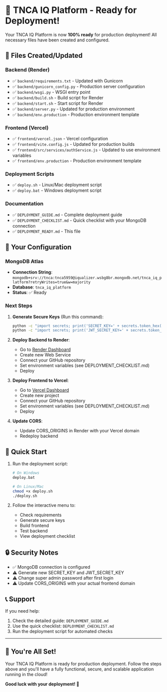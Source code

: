 # 🎉 TNCA IQ Platform - Ready for Deployment!

Your TNCA IQ Platform is now **100% ready** for production deployment! All necessary files have been created and configured.

## 📁 Files Created/Updated

### Backend (Render)
- ✅ `backend/requirements.txt` - Updated with Gunicorn
- ✅ `backend/gunicorn_config.py` - Production server configuration
- ✅ `backend/wsgi.py` - WSGI entry point
- ✅ `backend/build.sh` - Build script for Render
- ✅ `backend/start.sh` - Start script for Render
- ✅ `backend/server.py` - Updated for production environment
- ✅ `backend/env.production` - Production environment template

### Frontend (Vercel)
- ✅ `frontend/vercel.json` - Vercel configuration
- ✅ `frontend/vite.config.js` - Updated for production builds
- ✅ `frontend/src/services/authService.js` - Updated to use environment variables
- ✅ `frontend/env.production` - Production environment template

### Deployment Scripts
- ✅ `deploy.sh` - Linux/Mac deployment script
- ✅ `deploy.bat` - Windows deployment script

### Documentation
- ✅ `DEPLOYMENT_GUIDE.md` - Complete deployment guide
- ✅ `DEPLOYMENT_CHECKLIST.md` - Quick checklist with your MongoDB connection
- ✅ `DEPLOYMENT_READY.md` - This file

## 🔗 Your Configuration

### MongoDB Atlas
- **Connection String**: `mongodb+srv://tnca:tnca5959@iqualizer.wsbg8br.mongodb.net/tnca_iq_platform?retryWrites=true&w=majority`
- **Database**: `tnca_iq_platform`
- **Status**: ✅ Ready

### Next Steps

1. **Generate Secure Keys** (Run this command):
   ```bash
   python -c "import secrets; print('SECRET_KEY=' + secrets.token_hex(32))"
   python -c "import secrets; print('JWT_SECRET_KEY=' + secrets.token_hex(32))"
   ```

2. **Deploy Backend to Render**:
   - Go to [Render Dashboard](https://dashboard.render.com)
   - Create new Web Service
   - Connect your GitHub repository
   - Set environment variables (see DEPLOYMENT_CHECKLIST.md)
   - Deploy

3. **Deploy Frontend to Vercel**:
   - Go to [Vercel Dashboard](https://vercel.com/dashboard)
   - Create new project
   - Connect your GitHub repository
   - Set environment variables (see DEPLOYMENT_CHECKLIST.md)
   - Deploy

4. **Update CORS**:
   - Update CORS_ORIGINS in Render with your Vercel domain
   - Redeploy backend

## 🚀 Quick Start

1. Run the deployment script:
   ```bash
   # On Windows
   deploy.bat
   
   # On Linux/Mac
   chmod +x deploy.sh
   ./deploy.sh
   ```

2. Follow the interactive menu to:
   - Check requirements
   - Generate secure keys
   - Build frontend
   - Test backend
   - View deployment checklist

## 🔒 Security Notes

- ✅ MongoDB connection is configured
- ⚠️ Generate new SECRET_KEY and JWT_SECRET_KEY
- ⚠️ Change super admin password after first login
- ⚠️ Update CORS_ORIGINS with your actual frontend domain

## 📞 Support

If you need help:
1. Check the detailed guide: `DEPLOYMENT_GUIDE.md`
2. Use the quick checklist: `DEPLOYMENT_CHECKLIST.md`
3. Run the deployment script for automated checks

---

## 🎯 You're All Set!

Your TNCA IQ Platform is ready for production deployment. Follow the steps above and you'll have a fully functional, secure, and scalable application running in the cloud!

**Good luck with your deployment! 🚀** 